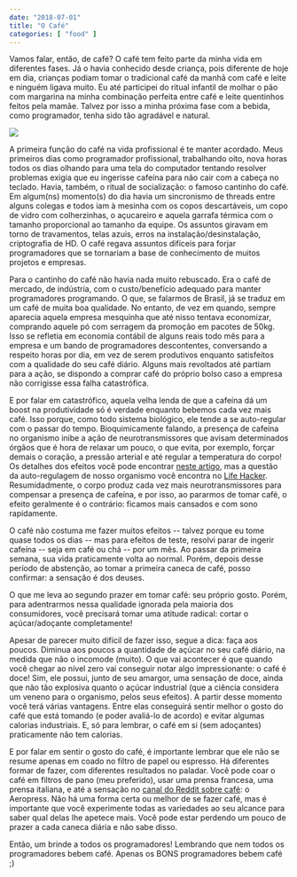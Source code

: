 ```yaml
---
date: "2018-07-01"
title: "O Café"
categories: [ "food" ]
---
```

Vamos falar, então, de café? O café tem feito parte da minha vida em diferentes fases. Já o havia conhecido desde criança, pois diferente de hoje em dia, crianças podiam tomar o tradicional café da manhã com café e leite e ninguém ligava muito. Eu até participei do ritual infantil de molhar o pão com margarina na minha combinação perfeita entre café e leite quentinhos feitos pela mamãe. Talvez por isso a minha próxima fase com a bebida, como programador, tenha sido tão agradável e natural.

![](/images/M1j9TWc.jpg)

A primeira função do café na vida profissional é te manter acordado. Meus primeiros dias como programador profissional, trabalhando oito, nova horas todos os dias olhando para uma tela do computador tentando resolver problemas exigia que eu ingerisse cafeína para não cair com a cabeça no teclado. Havia, também, o ritual de socialização: o famoso cantinho do café. Em algum(ns) momento(s) do dia havia um sincronismo de threads entre alguns colegas e todos iam à mesinha com os copos descartáveis, um copo de vidro com colherzinhas, o açucareiro e aquela garrafa térmica com o tamanho proporcional ao tamanho da equipe. Os assuntos giravam em torno de travamentos, telas azuis, erros na instalação/desinstalação, criptografia de HD. O café regava assuntos difíceis para forjar programadores que se tornariam a base de conhecimento de muitos projetos e empresas.

Para o cantinho do café não havia nada muito rebuscado. Era o café de mercado, de indústria, com o custo/benefício adequado para manter programadores programando. O que, se falarmos de Brasil, já se traduz em um café de muita boa qualidade. No entanto, de vez em quando, sempre aparecia aquela empresa mesquinha que até nisso tentava economizar, comprando aquele pó com serragem da promoção em pacotes de 50kg. Isso se refletia em economia contábil de alguns reais todo mês para a empresa e um bando de programadores descontentes, conversando a respeito horas por dia, em vez de serem produtivos enquanto satisfeitos com a qualidade do seu café diário. Alguns mais revoltados até partiam para a ação, se dispondo a comprar café do próprio bolso caso a empresa não corrigisse essa falha catastrófica.

E por falar em catastrófico, aquela velha lenda de que a cafeína dá um boost na produtividade só é verdade enquanto bebemos cada vez mais café. Isso porque, como todo sistema biológico, ele tende a se auto-regular com o passar do tempo. Bioquimicamente falando, a presença de cafeína no organismo inibe a ação de neurotransmissores que avisam determinados órgãos que é hora de relaxar um pouco, o que evita, por exemplo, forçar demais o coração, a pressão arterial e até regular a temperatura do corpo! Os detalhes dos efeitos você pode encontrar [neste artigo](http://neuromed91.blogspot.com.br/2010/08/cafeina.html), mas a questão da auto-regulagem de nosso organismo você encontra no [Life Hacker](http://lifehacker.com/5585217/what-caffeine-actually-does-to-your-brain). Resumidadmente, o corpo produz cada vez mais neurotransmissores para compensar a presença de cafeína, e por isso, ao pararmos de tomar café, o efeito geralmente é o contrário: ficamos mais cansados e com sono rapidamente.

O café não costuma me fazer muitos efeitos -- talvez porque eu tome quase todos os dias -- mas para efeitos de teste, resolvi parar de ingerir cafeína -- seja em café ou chá -- por um mês. Ao passar da primeira semana, sua vida praticamente volta ao normal. Porém, depois desse período de abstenção, ao tomar a primeira caneca de café, posso confirmar: a sensação é dos deuses.

O que me leva ao segundo prazer em tomar café: seu próprio gosto. Porém, para adentrarmos nessa qualidade ignorada pela maioria dos consumidores, você precisará tomar uma atitude radical: cortar o açúcar/adoçante completamente!

Apesar de parecer muito difícil de fazer isso, segue a dica: faça aos poucos. Diminua aos poucos a quantidade de açúcar no seu café diário, na medida que não o incomode (muito). O que vai acontecer é que quando você chegar ao nível zero vai conseguir notar algo impressionante: o café é doce! Sim, ele possui, junto de seu amargor, uma sensação de doce, ainda que não tão explosiva quanto o açúcar industrial (que a ciência considera um veneno para o organismo, pelos seus efeitos). A partir desse momento você terá várias vantagens. Entre elas conseguirá sentir melhor o gosto do café que está tomando (e poder avaliá-lo de acordo) e evitar algumas calorias industriais. E, só para lembrar, o café em si (sem adoçantes) praticamente não tem calorias.

E por falar em sentir o gosto do café, é importante lembrar que ele não se resume apenas em coado no filtro de papel ou espresso. Há diferentes formar de fazer, com diferentes resultados no paladar. Você pode coar o café em filtros de pano (meu preferido), usar uma prensa francesa, uma prensa italiana, e até a sensação no [canal do Reddit sobre café](https://www.reddit.com/r/Coffee/): o Aeropress. Não há uma forma certa ou melhor de se fazer café, mas é importante que você experimente todas as variedades ao seu alcance para saber qual delas lhe apetece mais. Você pode estar perdendo um pouco de prazer a cada caneca diária e não sabe disso.

Então, um brinde a todos os programadores! Lembrando que nem todos os programadores bebem café. Apenas os BONS programadores bebem café ;)
